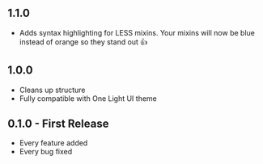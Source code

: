 ## 1.1.0
* Adds syntax highlighting for LESS mixins. Your mixins will now be blue instead of orange so they stand out :+1:

## 1.0.0
* Cleans up structure
* Fully compatible with One Light UI theme

## 0.1.0 - First Release
* Every feature added
* Every bug fixed
